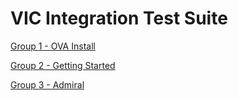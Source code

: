 VIC Integration Test Suite
=======


[Group 1 - OVA Install](Group1-OVA-Install/TestCases.md)

[Group 2 - Getting Started](Group2-Getting-Started/TestCases.md)

[Group 3 - Admiral](Group3-Admiral/TestCases.md)
